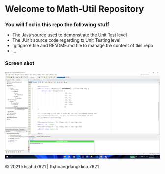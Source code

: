 # Welcome to Math-Util Repository

### You will find in this repo the following stuff:
* The Java source used to demonstrate the Unit Test level
* The JUnit source code regarding to Unit Testing level
* .gitignore file and README.md file to manage the content of this repo
* ...

### Screen shot
![JUnit with TDD](https://github.com/khoahd7621/math-util/blob/main/images/math-util-intro.png)

© 2021 khoahd7621 | fb/hoangdangkhoa.7621